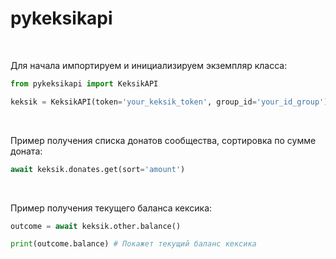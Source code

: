# pykeksikapi

<br>

Для начала импортируем и инициализируем экземпляр класса:
```Python
from pykeksikapi import KeksikAPI

keksik = KeksikAPI(token='your_keksik_token', group_id='your_id_group')
```

<br>

Пример получения списка донатов сообщества, сортировка по сумме доната:
```Python
await keksik.donates.get(sort='amount')
```

<br>

Пример получения текущего баланса кексика:
```Python
outcome = await keksik.other.balance()

print(outcome.balance) # Покажет текущий баланс кексика
```
